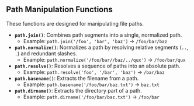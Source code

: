 ## Path Manipulation Functions

These functions are designed for manipulating file paths.

- **`path.join()`**: Combines path segments into a single, normalized path.
  - Example: `path.join('/foo', 'bar', 'baz')` -> `/foo/bar/baz`
- **`path.normalize()`**: Normalizes a path by resolving relative segments (`..`, `.`) and redundant slashes.
  - Example: `path.normalize('/foo/bar//baz/../qux')` -> `/foo/bar/qux`
- **`path.resolve()`**: Resolves a sequence of paths into an absolute path.
  - Example: `path.resolve('foo', '/bar', 'baz')` -> `/bar/baz`
- **`path.basename()`**: Extracts the filename from a path.
  - Example: `path.basename('/foo/bar/baz.txt')` -> `baz.txt`
- **`path.dirname()`**: Extracts the directory part of a path.
  - Example: `path.dirname('/foo/bar/baz.txt')` -> `/foo/bar`
